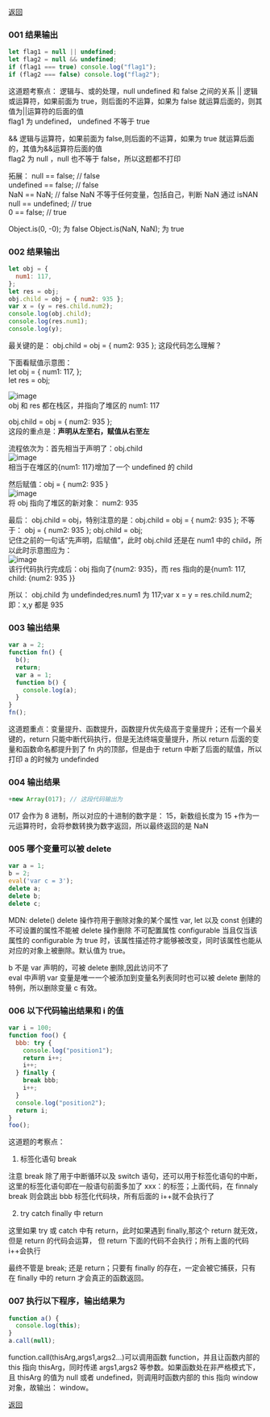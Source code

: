 [返回](./#/js/)

### 001 结果输出

```javascript
let flag1 = null || undefined;
let flag2 = null && undefined;
if (flag1 === true) console.log("flag1");
if (flag2 === false) console.log("flag2");
```

这道题考察点： 逻辑与、或的处理，null undefined 和 false 之间的关系
|| 逻辑或运算符，如果前面为 true，则后面的不运算，如果为 false 就运算后面的，则其值为||运算符的后面的值\
flag1 为 undefined， undefined 不等于 true

&& 逻辑与运算符，如果前面为 false,则后面的不运算，如果为 true 就运算后面的，其值为&&运算符后面的值\
flag2 为 null ，null 也不等于 false，所以这题都不打印

拓展：
null == false; // false\
undefined == false; // false\
NaN == NaN; // false NaN 不等于任何变量，包括自己，判断 NaN 通过 isNAN\
null == undefined; // true\
0 == false; // true

Object.is(0, -0); 为 false
Object.is(NaN, NaN); 为 true

### 002 结果输出

```javascript
let obj = {
  num1: 117,
};
let res = obj;
obj.child = obj = { num2: 935 };
var x = (y = res.child.num2);
console.log(obj.child);
console.log(res.num1);
console.log(y);
```

最关键的是： obj.child = obj = { num2: 935 }; 这段代码怎么理解？

下面看赋值示意图：\
let obj = {
num1: 117,
};\
let res = obj;

![image](./images/stack_heap001.jpg)\
obj 和 res 都在栈区，并指向了堆区的 num1: 117

obj.child = obj = { num2: 935 };\
这段的重点是：**声明从左至右，赋值从右至左**

流程依次为：首先相当于声明了：obj.child\
![image](./images/stack_heap002.jpg)\
相当于在堆区的{num1: 117}增加了一个 undefined 的 child

然后赋值：obj = { num2: 935 }\
![image](./images/stack_heap003.jpg)\
将 obj 指向了堆区的新对象： num2: 935

最后： obj.child = obj，特别注意的是：obj.child = obj = { num2: 935 }; 不等于： obj = { num2: 935 }; obj.child = obj;\
记住之前的一句话“先声明，后赋值”，此时 obj.child 还是在 num1 中的 child，所以此时示意图应为：\
![image](./images/stack_heap004.jpg)\
该行代码执行完成后：obj 指向了{num2: 935}，而 res 指向的是{num1: 117, child: {num2: 935 }}

所以： obj.child 为 undefinded;res.num1 为 117;var x = y = res.child.num2;即：x,y 都是 935

### 003 输出结果

```javascript
var a = 2;
function fn() {
  b();
  return;
  var a = 1;
  function b() {
    console.log(a);
  }
}
fn();
```

这道题重点：变量提升、函数提升，函数提升优先级高于变量提升；还有一个最关键的，return 只能中断代码执行，但是无法终端变量提升，所以 return 后面的变量和函数命名都提升到了 fn 内的顶部，但是由于 return 中断了后面的赋值，所以打印 a 的时候为 undefinded

### 004 输出结果

```javascript
+new Array(017); // 这段代码输出为
```

017 会作为 8 进制，所以对应的十进制的数字是： 15，新数组长度为 15 +作为一元运算符时，会将参数转换为数字返回，所以最终返回的是 NaN

### 005 哪个变量可以被 delete

```javascript
var a = 1;
b = 2;
eval('var c = 3');
delete a;
delete b;
delete c;
```

MDN: delete() delete 操作符用于删除对象的某个属性
var, let 以及 const 创建的不可设置的属性不能被 delete 操作删除
不可配置属性 configurable
当且仅当该属性的 configurable 为 true 时，该属性描述符才能够被改变，同时该属性也能从对应的对象上被删除。默认值为 true。

b 不是 var 声明的，可被 delete 删除,因此访问不了\
eval 中声明 var 变量是唯一一个被添加到变量名列表同时也可以被 delete 删除的特例，所以删除变量 c 有效。

### 006 以下代码输出结果和 i 的值

```javascript
var i = 100;
function foo() {
  bbb: try {
    console.log("position1");
    return i++;
    i++;
  } finally {
    break bbb;
    i++;
  }
  console.log("position2");
  return i;
}
foo();
```

这道题的考察点：

1. 标签化语句 break

注意 break 除了用于中断循环以及 switch 语句，还可以用于标签化语句的中断，这里的标签化语句即在一般语句前面多加了 xxx：的标签；上面代码，在 finnaly break 则会跳出 bbb 标签化代码块，所有后面的 i++就不会执行了

2. try catch finally 中 return

这里如果 try 或 catch 中有 return，此时如果遇到 finally,那这个 return 就无效，但是 return 的代码会运算， 但 return 下面的代码不会执行；所有上面的代码 i++会执行

最终不管是 break; 还是 return；只要有 finally 的存在，一定会被它捕获，只有在 finally 中的 return 才会真正的函数返回。

### 007 执行以下程序，输出结果为

```javascript
function a() {
  console.log(this);
}
a.call(null);
```

function.call(thisArg,args1,args2...)可以调用函数 function，并且让函数内部的 this 指向 thisArg，同时传递 args1,args2 等参数。如果函数处在非严格模式下，且 thisArg 的值为 null 或者 undefined，则调用时函数内部的 this 指向 window 对象，故输出： window。

[返回](./#/js/)
